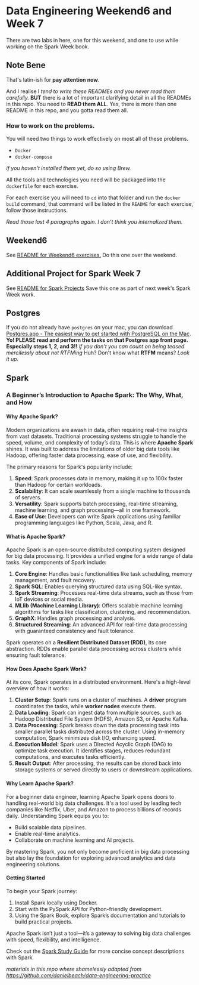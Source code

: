 # Data Engineering Weekend6 and Week 7

There are two labs in here, one for this weekend, and one to use while working on the Spark Week book.

## Note Bene

That's latin-ish for **pay attention now**.

And I realise I _tend to write these READMEs and you never read them carefully._ 
**BUT** there is a lot of important clarifying detail in all the READMEs in this repo. 
You need to **READ them ALL**. 
Yes, there is more than one README in this repo, and you gotta read them all.

### How to work on the problems.

You will need two things to work effectively on most all
of these problems. 
- `Docker`
- `docker-compose`

_if you haven't installed them yet, do so using Brew._

All the tools and technologies you need will be packaged
  into the `dockerfile` for each exercise.

For each exercise you will need to `cd` into that folder and
run the `docker build` command, that command will be listed in
the `README` for each exercise, follow those instructions.

_Read those last 4 paragraphs again. I don't think you internalized them._

## Weekend6

See [README for Weekend6 exercises.](data-engineering-Weekend6/README.md)
Do this one over the weekend.

## Additional Project for Spark Week 7

See [README for Spark Projects](data-engineering-Week7SparkProj/README.md)
Save this one as part of next week's Spark Week work.

## Postgres

If you do not already have `postgres` on your mac, you can download [Postgres.app - The easiest way to get started with PostgreSQL on the Mac](https://postgresapp.com).
**Yo! PLEASE read and perform the tasks on that Postgres app front page. Especially steps 1, 2, and 3!!**
_if you don't you can count on being teased mercilessly about not RTFMing_ Huh? Don't know what **RTFM** means? _Look it up._

## Spark 

### A Beginner’s Introduction to Apache Spark: The Why, What, and How

#### **Why Apache Spark?**
Modern organizations are awash in data, often requiring real-time insights from vast datasets. Traditional processing systems struggle to handle the speed, volume, and complexity of today’s data. This is where **Apache Spark** shines. It was built to address the limitations of older big data tools like Hadoop, offering faster data processing, ease of use, and flexibility.

The primary reasons for Spark's popularity include:
1. **Speed**: Spark processes data in memory, making it up to 100x faster than Hadoop for certain workloads.
2. **Scalability**: It can scale seamlessly from a single machine to thousands of servers.
3. **Versatility**: Spark supports batch processing, real-time streaming, machine learning, and graph processing—all in one framework.
4. **Ease of Use**: Developers can write Spark applications using familiar programming languages like Python, Scala, Java, and R.

#### **What is Apache Spark?**
Apache Spark is an open-source distributed computing system designed for big data processing. It provides a unified engine for a wide range of data tasks. Key components of Spark include:

1. **Core Engine**: Handles basic functionalities like task scheduling, memory management, and fault recovery.
2. **Spark SQL**: Enables querying structured data using SQL-like syntax.
3. **Spark Streaming**: Processes real-time data streams, such as those from IoT devices or social media.
4. **MLlib (Machine Learning Library)**: Offers scalable machine learning algorithms for tasks like classification, clustering, and recommendation.
5. **GraphX**: Handles graph processing and analysis.
6. **Structured Streaming**: An advanced API for real-time data processing with guaranteed consistency and fault tolerance.

Spark operates on a **Resilient Distributed Dataset (RDD)**, its core abstraction. RDDs enable parallel data processing across clusters while ensuring fault tolerance.

#### **How Does Apache Spark Work?**
At its core, Spark operates in a distributed environment. Here's a high-level overview of how it works:

1. **Cluster Setup**: Spark runs on a cluster of machines. A **driver** program coordinates the tasks, while **worker nodes** execute them.
2. **Data Loading**: Spark can ingest data from multiple sources, such as Hadoop Distributed File System (HDFS), Amazon S3, or Apache Kafka.
3. **Data Processing**: Spark breaks down the data processing task into smaller parallel tasks distributed across the cluster. Using in-memory computation, Spark minimizes disk I/O, enhancing speed.
4. **Execution Model**: Spark uses a Directed Acyclic Graph (DAG) to optimize task execution. It identifies stages, reduces redundant computations, and executes tasks efficiently.
5. **Result Output**: After processing, the results can be stored back into storage systems or served directly to users or downstream applications.

#### **Why Learn Apache Spark?**
For a beginner data engineer, learning Apache Spark opens doors to handling real-world big data challenges. It's a tool used by leading tech companies like Netflix, Uber, and Amazon to process billions of records daily. Understanding Spark equips you to:
- Build scalable data pipelines.
- Enable real-time analytics.
- Collaborate on machine learning and AI projects.

By mastering Spark, you not only become proficient in big data processing but also lay the foundation for exploring advanced analytics and data engineering solutions.

#### **Getting Started**
To begin your Spark journey:
1. Install Spark locally using Docker.
2. Start with the PySpark API for Python-friendly development.
3. Using the Spark Book, explore Spark’s documentation and tutorials to build practical projects.

Apache Spark isn’t just a tool—it’s a gateway to solving big data challenges with speed, flexibility, and intelligence.

Check out the [Spark Study Guide](SparkStudyGuide.md) for more concise concept descriptions with Spark.

_materials in this repo where shamelessly adapted from https://github.com/danielbeach/data-engineering-practice_